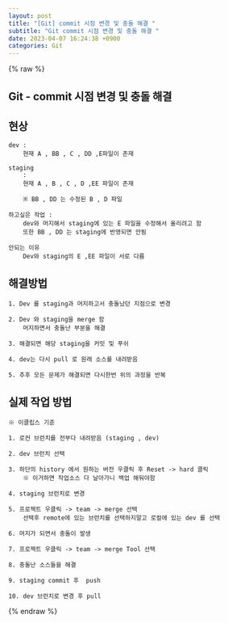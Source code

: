 ```yaml
---  
layout: post  
title: "[Git] commit 시점 변경 및 충돌 해결 "  
subtitle: "Git commit 시점 변경 및 충돌 해결 "  
date: 2023-04-07 16:24:38 +0900  
categories: Git  
---  
```

{% raw %}  
## Git - commit 시점 변경 및 충돌 해결  
  
## 현상  
  
	dev :  
		현재 A , BB , C , DD ,E파일이 존재  
  
	staging  
		:  
		현재 A , B , C , D ,EE 파일이 존재  
  
		※ BB , DD 는 수정된 B , D 파일  
  
	하고싶은 작업 :  
		dev와 머지해서 staging에 있는 E 파일을 수정해서 올리려고 함  
		또한 BB , DD 는 staging에 반영되면 안됨  
  
	안되는 이유  
		Dev와 staging의 E ,EE 파일이 서로 다름  
  
## 해결방법  
  
	1. Dev 를 staging과 머지하고서 충돌났던 지점으로 변경  
  
	2. Dev 와 staging을 merge 함  
		머지하면서 충돌난 부분을 해결  
  
	3. 해결되면 해당 staging을 커밋 및 푸쉬  
  
	4. dev는 다시 pull 로 원래 소스를 내려받음  
  
	5. 추후 모든 문제가 해결되면 다시한번 위의 과정을 반복  
  
## 실제 작업 방법  
	※ 이클립스 기준  
  
	1. 로컨 브런치를 전부다 내려받음 (staging , dev)  
  
	2. dev 브런치 선택  
  
	3. 하단의 history 에서 원하는 버전 우클릭 후 Reset -> hard 클릭  
		※ 이거하면 작업소스 다 날아가니 백업 해둬야함  
  
	4. staging 브런치로 변경  
  
	5. 프로젝트 우클릭 -> team -> merge 선택  
		선택후 remote에 있는 브런치를 선택하지말고 로컬에 있는 dev 를 선택  
  
	6. 머지가 되면서 충돌이 발생  
  
	7. 프로젝트 우클릭 -> team -> merge Tool 선택  
  
	8. 충돌난 소스들을 해결  
  
	9. staging commit 후  push  
  
	10. dev 브런치로 변경 후 pull  
  
{% endraw %}